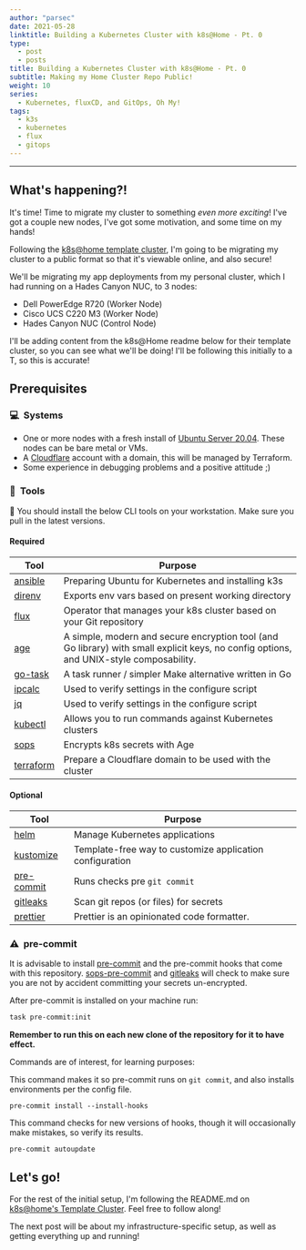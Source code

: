 ```yaml
---
author: "parsec"
date: 2021-05-28
linktitle: Building a Kubernetes Cluster with k8s@Home - Pt. 0
type:
  - post
  - posts
title: Building a Kubernetes Cluster with k8s@Home - Pt. 0
subtitle: Making my Home Cluster Repo Public!
weight: 10
series:
  - Kubernetes, fluxCD, and GitOps, Oh My!
tags:
  - k3s
  - kubernetes
  - flux
  - gitops
---
```


---

## What's happening?!

It's time! Time to migrate my cluster to something *even more exciting*! I've got a couple new nodes, I've got some motivation, and some time on my hands!

Following the [k8s@home template cluster](https://github.com/k8s-at-home/template-cluster-k3s), I'm going to be migrating my cluster to a public format so that it's viewable online, and also secure!

We'll be migrating my app deployments from my personal cluster, which I had running on a Hades Canyon NUC, to 3 nodes:

- Dell PowerEdge R720 (Worker Node)
- Cisco UCS C220 M3 (Worker Node)
- Hades Canyon NUC (Control Node)

I'll be adding content from the k8s@Home readme below for their template cluster, so you can see what we'll be doing! I'll be following this initially to a T, so this is accurate!

## Prerequisites

### :computer:&nbsp; Systems

- One or more nodes with a fresh install of [Ubuntu Server 20.04](https://ubuntu.com/download/server). These nodes can be bare metal or VMs.
- A [Cloudflare](https://www.cloudflare.com/) account with a domain, this will be managed by Terraform.
- Some experience in debugging problems and a positive attitude ;)

### :wrench:&nbsp; Tools

:round_pushpin: You should install the below CLI tools on your workstation. Make sure you pull in the latest versions.

#### Required

| Tool                                               | Purpose                                                                                                                                 |
|----------------------------------------------------|-----------------------------------------------------------------------------------------------------------------------------------------|
| [ansible](https://www.ansible.com)                 | Preparing Ubuntu for Kubernetes and installing k3s                                                                                      |
| [direnv](https://github.com/direnv/direnv)         | Exports env vars based on present working directory                                                                                     |
| [flux](https://toolkit.fluxcd.io/)                 | Operator that manages your k8s cluster based on your Git repository                                                                     |
| [age](https://github.com/FiloSottile/age)          | A simple, modern and secure encryption tool (and Go library) with small explicit keys, no config options, and UNIX-style composability. |
| [go-task](https://github.com/go-task/task)         | A task runner / simpler Make alternative written in Go                                                                                  |
| [ipcalc](http://jodies.de/ipcalc)                  | Used to verify settings in the configure script                                                                                         |
| [jq](https://stedolan.github.io/jq/)               | Used to verify settings in the configure script                                                                                         |
| [kubectl](https://kubernetes.io/docs/tasks/tools/) | Allows you to run commands against Kubernetes clusters                                                                                  |
| [sops](https://github.com/mozilla/sops)            | Encrypts k8s secrets with Age                                                                                                           |
| [terraform](https://www.terraform.io)              | Prepare a Cloudflare domain to be used with the cluster                                                                                 |

#### Optional

| Tool                                                   | Purpose                                                  |
|--------------------------------------------------------|----------------------------------------------------------|
| [helm](https://helm.sh/)                               | Manage Kubernetes applications                           |
| [kustomize](https://kustomize.io/)                     | Template-free way to customize application configuration |
| [pre-commit](https://github.com/pre-commit/pre-commit) | Runs checks pre `git commit`                             |
| [gitleaks](https://github.com/zricethezav/gitleaks)    | Scan git repos (or files) for secrets                    |
| [prettier](https://github.com/prettier/prettier)       | Prettier is an opinionated code formatter.               |

### :warning:&nbsp; pre-commit

It is advisable to install [pre-commit](https://pre-commit.com/) and the pre-commit hooks that come with this repository.
[sops-pre-commit](https://github.com/k8s-at-home/sops-pre-commit) and [gitleaks](https://github.com/zricethezav/gitleaks) will check to make sure you are not by accident committing your secrets un-encrypted.

After pre-commit is installed on your machine run:

```sh
task pre-commit:init
```
**Remember to run this on each new clone of the repository for it to have effect.**

Commands are of interest, for learning purposes:

This command makes it so pre-commit runs on `git commit`, and also installs environments per the config file.
```
pre-commit install --install-hooks
```
This command checks for new versions of hooks, though it will occasionally make mistakes, so verify its results.
```
pre-commit autoupdate
```

## Let's go!

For the rest of the initial setup, I'm following the README.md on [k8s@home's Template Cluster](https://github.com/k8s-at-home/template-cluster-k3s/blob/main/README.md). Feel free to follow along!

The next post will be about my infrastructure-specific setup, as well as getting everything up and running!
